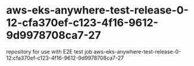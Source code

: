# aws-eks-anywhere-test-release-0-12-cfa370ef-c123-4f16-9612-9d9978708ca7-27
repository for use with E2E test job aws-eks-anywhere-test-release-0-12:cfa370ef-c123-4f16-9612-9d9978708ca7-27
